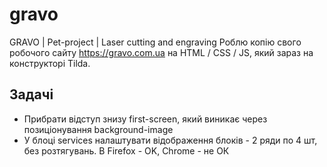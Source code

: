 # gravo
GRAVO | Pet-project | Laser cutting and engraving
Роблю копію свого робочого сайту https://gravo.com.ua на HTML / CSS / JS, який зараз на конструкторі Tilda.

## Задачі
* Прибрати відступ знизу first-screen, який виникає через позиціонування background-image
* У блоці services налаштувати відображення блоків - 2 ряди по 4 шт, без розтягувань. В Firefox - OK, Chrome - не ОК
